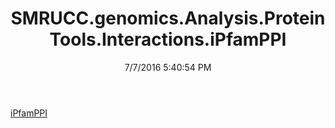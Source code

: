 ﻿---
title: SMRUCC.genomics.Analysis.ProteinTools.Interactions.iPfamPPI
date: 7/7/2016 5:40:54 PM
---

[iPfamPPI](T-SMRUCC.genomics.Analysis.ProteinTools.Interactions.iPfamPPI.iPfamPPI.html)
